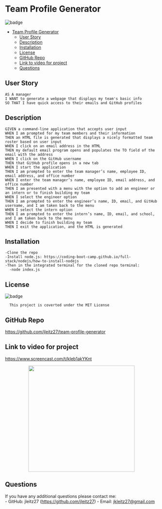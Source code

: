 # Team Profile Generator


  ![badge](https://img.shields.io/badge/license-MIT-blue)<br />

- [Team Profile Generator](#team-profile-generator)
  - [User Story](#user-story)
  - [Description](#description)
  - [Installation](#installation)
  - [License](#license)
  - [GitHub Repo](#github-repo)
  - [Link to video for project](#link-to-video-for-project)
  - [Questions](#questions)

## User Story
    AS A manager
    I WANT to generate a webpage that displays my team's basic info
    SO THAT I have quick access to their emails and GitHub profiles

  ## Description
    GIVEN a command-line application that accepts user input
    WHEN I am prompted for my team members and their information
    THEN an HTML file is generated that displays a nicely formatted team roster based on user input
    WHEN I click on an email address in the HTML
    THEN my default email program opens and populates the TO field of the email with the address
    WHEN I click on the GitHub username
    THEN that GitHub profile opens in a new tab
    WHEN I start the application
    THEN I am prompted to enter the team manager’s name, employee ID, email address, and office number
    WHEN I enter the team manager’s name, employee ID, email address, and office number
    THEN I am presented with a menu with the option to add an engineer or an intern or to finish building my team
    WHEN I select the engineer option
    THEN I am prompted to enter the engineer’s name, ID, email, and GitHub username, and I am taken back to the menu
    WHEN I select the intern option
    THEN I am prompted to enter the intern’s name, ID, email, and school, and I am taken back to the menu
    WHEN I decide to finish building my team
    THEN I exit the application, and the HTML is generated

    
  ## Installation
    -Clone the repo
    -Install node.js: https://coding-boot-camp.github.io/full-stack/nodejs/how-to-install-nodejs
    -Then in the integrated terminal for the cloned repo terminal:
      -node index.js




  ## License
      
  ![badge](https://img.shields.io/badge/license-MIT-blue)<br />

      This project is coverted under the MIT License

  ## GitHub Repo
https://github.com/jleitz27/team-profile-generator 

  ## Link to video for project
  https://www.screencast.com/t/kIeb1akYKnt

  <p align="center">
  <img src="./src/images/site.gif" width="350"

</p>
  


  ## Questions

  If you have any additional questions please contact me: <br />
      - GitHub: jleitz27  (https://github.com/jleitz27)
      - Email:  jkleitz27@gmail.com